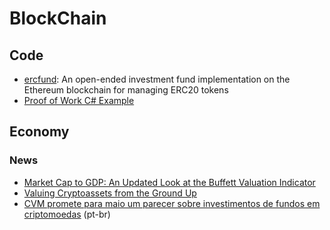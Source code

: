 # BlockChain

## Code

* [ercfund](https://github.com/ScJa/ercfund): An open-ended investment fund implementation on the Ethereum blockchain for managing ERC20 tokens
* [Proof of Work C# Example](http://codewithevgeny.com/proof-work-c-example/)

## Economy

### News

* [Market Cap to GDP: An Updated Look at the Buffett Valuation Indicator](https://www.advisorperspectives.com/dshort/updates/2017/09/06/market-cap-to-gdp-an-updated-look-at-the-buffett-valuation-indicator)
* [Valuing Cryptoassets from the Ground Up](https://medium.com/@sall/valuing-cryptoassets-from-the-ground-up-441ad5a9ff03)
* [CVM promete para maio um parecer sobre investimentos de fundos em criptomoedas](http://www.convergenciadigital.com.br/cgi/cgilua.exe/sys/start.htm?UserActiveTemplate=site&infoid=47787) (pt-br)



